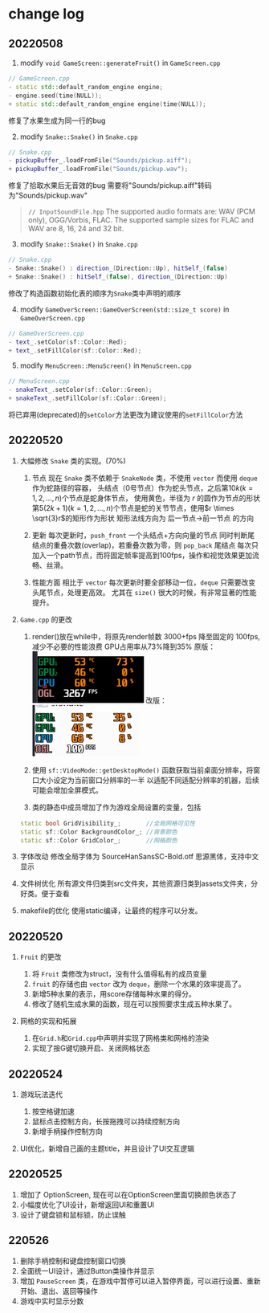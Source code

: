 <!-- 
this change log is to log the difference from origin sfSnake on https://github.com/jhpy1024/sfSnake.git
-->

# change log

## 20220508

1. modify `void GameScreen::generateFruit()` in `GameScreen.cpp`
```c++
// GameScreen.cpp
- static std::default_random_engine engine;
- engine.seed(time(NULL));
+ static std::default_random_engine engine(time(NULL));
```
修复了水果生成为同一行的bug

2. modify `Snake::Snake()` in `Snake.cpp`
```c++
// Snake.cpp
- pickupBuffer_.loadFromFile("Sounds/pickup.aiff");
+ pickupBuffer_.loadFromFile("Sounds/pickup.wav");
```
修复了拾取水果后无音效的bug
需要将"Sounds/pickup.aiff"转码为"Sounds/pickup.wav"

> `// InputSoundFile.hpp`
> The supported audio formats are: WAV (PCM only), OGG/Vorbis, FLAC.
> The supported sample sizes for FLAC and WAV are 8, 16, 24 and 32 bit.

3. modify `Snake::Snake()` in `Snake.cpp`
```c++
// Snake.cpp
- Snake::Snake() : direction_(Direction::Up), hitSelf_(false)
+ Snake::Snake() : hitSelf_(false), direction_(Direction::Up)
```
修改了构造函数初始化表的顺序为`Snake`类中声明的顺序

4. modify `GameOverScreen::GameOverScreen(std::size_t score)` in `GameOverScreen.cpp`

```c++ 
// GameOverScreen.cpp
- text_.setColor(sf::Color::Red);
+ text_.setFillColor(sf::Color::Red);
```

5. modify `MenuScreen::MenuScreen()` in `MenuScreen.cpp`
```c++ 
// MenuScreen.cpp
- snakeText_.setColor(sf::Color::Green);
+ snakeText_.setFillColor(sf::Color::Green);
```
将已弃用(deprecated)的`setColor`方法更改为建议使用的`setFillColor`方法

## 20220520

1. 大幅修改 `Snake` 类的实现。(70%)
    1. 节点
    现在 `Snake` 类不依赖于 `SnakeNode` 类，不使用 `vector` 而使用 `deque` 作为蛇路径的容器，
    头结点（0号节点）作为蛇头节点，之后第$10k (k = 1, 2, ... , n)$个节点是蛇身体节点，
    使用黄色，半径为 $r$ 的圆作为节点的形状
    第$5(2k+1) (k = 1, 2, ... , n)$个节点是蛇的关节节点，使用$r \times \sqrt{3}r$的矩形作为形状
    矩形法线方向为 后一节点->前一节点 的方向

    2. 更新
    每次更新时，`push_front` 一个头结点+方向向量的节点
    同时判断尾结点的重叠次数(overlap)，若重叠次数为零，则 `pop_back` 尾结点
    每次只加入一个path节点，而将固定帧率提高到100fps，操作和视觉效果更加流畅、丝滑。

    3. 性能方面
    相比于 `vector` 每次更新时要全部移动一位，`deque` 只需要改变头尾节点，处理更高效。
    尤其在 `size()` 很大的时候，有非常显著的性能提升。

2. `Game.cpp` 的更改
    1. render()放在while中，将原先render帧数 3000+fps 降至固定的 100fps, 减少不必要的性能浪费
    GPU占用率从73%降到35%
    原版：
    ![占用率](image/原版的占用率.png "原版的占用率")
    改版：
    ![占用率2](image/改版的占用率.png "改版的占用率")

    1. 使用 `sf::VideoMode::getDesktopMode()` 函数获取当前桌面分辨率，将窗口大小设定为当前窗口分辨率的一半
    以适配不同适配分辨率的机器，后续可能会增加全屏模式。

    1. 类的静态中成员增加了作为游戏全局设置的变量，包括
    ```c++
    static bool GridVisibility_;       //全局网格可见性
    static sf::Color BackgroundColor_; //背景颜色
    static sf::Color GridColor_;       //网格颜色
    ```

3. 字体改动
   修改全局字体为 SourceHanSansSC-Bold.otf 思源黑体，支持中文显示

4. 文件树优化
   所有源文件归类到src文件夹，其他资源归类到assets文件夹，分好类。便于查看

5. makefile的优化
   使用static编译，让最终的程序可以分发。

## 20220520

1. `Fruit` 的更改
    1. 将 `Fruit` 类修改为struct，没有什么值得私有的成员变量
    2. `fruit` 的存储也由 `vector` 改为 `deque`，删除一个水果的效率提高了。
    3. 新增5种水果的表示，用score存储每种水果的得分。
    4. 修改了随机生成水果的函数，现在可以按照要求生成五种水果了。

2. 网格的实现和拓展
    1. 在`Grid.h`和`Grid.cpp`中声明并实现了网格类和网格的渲染
    2. 实现了按G键切换开启、关闭网格状态

## 20220524

1. 游戏玩法迭代
    1. 按空格键加速
    2. 鼠标点击控制方向，长按拖拽可以持续控制方向
    3. 新增手柄操作控制方向

2. UI优化，新增自己画的主题title，并且设计了UI交互逻辑

## 22020525

1. 增加了 OptionScreen, 现在可以在OptionScreen里面切换颜色状态了
2. 小幅度优化了UI设计，新增返回UI和重置UI
3. 设计了键盘锁和鼠标锁，防止误触

## 220526

1. 删除手柄控制和键盘控制窗口切换
2. 全面统一UI设计，通过Button类操作并显示
3. 增加 `PauseScreen` 类，在游戏中暂停可以进入暂停界面，可以进行设置、重新开始、退出、返回等操作
4. 游戏中实时显示分数